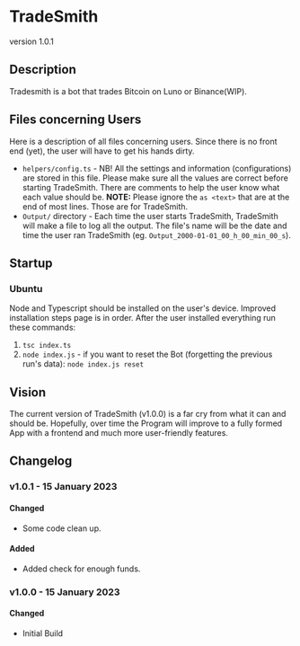 # TradeSmith
version 1.0.1

## Description
Tradesmith is a bot that trades Bitcoin on Luno or Binance(WIP).

## Files concerning Users
Here is a description of all files concerning users.
Since there is no front end (yet), the user will have to get his hands dirty.

- `helpers/config.ts` - NB! All the settings and information (configurations) are stored in this file. Please make sure all the values are correct before starting TradeSmith. There are comments to help the user know what each value should be. **NOTE:** Please ignore the `as <text>` that are at the end of most lines. Those are for TradeSmith.
- `Output/` directory - Each time the user starts TradeSmith, TradeSmith will make a file to log all the output. The file's name will be the date and time the user ran TradeSmith (eg. `Output_2000-01-01_00_h_00_min_00_s`).

## Startup
### Ubuntu
Node and Typescript should be installed on the user's device. Improved installation steps page is in order.
After the user installed everything run these commands:
1. `tsc index.ts`
2. `node index.js` - if you want to reset the Bot (forgetting the previous run's data): `node index.js reset`

## Vision
The current version of TradeSmith (v1.0.0) is a far cry from what it can and should be. Hopefully, over time the Program will improve to a fully formed App with a frontend and much more user-friendly features.

## Changelog
### v1.0.1 - 15 January 2023
#### Changed
- Some code clean up.
#### Added
- Added check for enough funds.

### v1.0.0 - 15 January 2023
#### Changed
- Initial Build